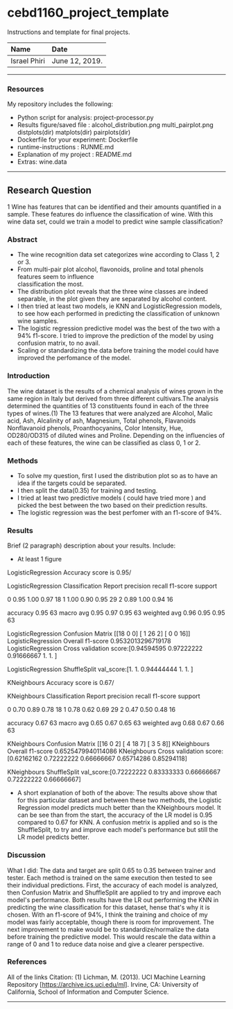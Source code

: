 # cebd1160_project_template
Instructions and template for final projects.

| Name         | Date           |
|:-------------|:---------------|
|Israel Phiri  | June 12, 2019. |

-----

### Resources
My repository includes the following:

- Python script for analysis: project-processor.py
- Results figure/saved file : alcohol_distribution.png multi_pairplot.png distplots(dir) matplots(dir) pairplots(dir)
- Dockerfile for your experiment: Dockerfile
- runtime-instructions          : RUNME.md
- Explanation of my project : README.md
- Extras: wine.data

-----

## Research Question

1 Wine has features that can be identified and their amounts quantified in a sample. These features do influence the classification of wine. With this wine data set, could we train a model to predict wine sample classification? 

### Abstract

- The wine recognition data set categorizes wine according to Class 1, 2 or 3.  
- From multi-pair plot alcohol, flavonoids, proline and total phenols features seem to influence  
  classification the most. 
- The distribution plot reveals that the three wine classes are indeed separable, in the plot 
  given they are separated by alcohol content. 
- I then tried at least two models, ie KNN and LogisticRegression models, to see how each performed in predicting
  the classification of unknown wine samples. 
- The logistic regression predictive model was the best of the two with a 94% f1-score. I tried to improve the prediction of
  the model by using confusion matrix, to no avail.
- Scaling or standardizing the data before training the model could have improved the perfomance of the model. 

### Introduction

The wine dataset is the results of a chemical analysis of wines grown in the same region in Italy but derived from three different cultivars.The analysis determined the quantities of 13 constituents found in each of the three types of wines.(1)
The 13 features that were analyzed are Alcohol, Malic acid, Ash, Alcalinity of ash, Magnesium, Total phenols, Flavanoids
Nonflavanoid phenols, Proanthocyanins, Color Intensity, Hue, OD280/OD315 of diluted wines and Proline. Depending on the influencies of each of these features, the wine can be classified as class 0, 1 or 2.

### Methods

- To solve my question, first I used the distribution plot so as to have an idea if the targets could be
  separated.
- I then split the data(0.35) for training and testing.
- I tried at least two predictive models ( could have tried more ) and picked the best between the two based on their
  prediction results.
- The logistic regression was the best perfomer with an f1-score of 94%.  

### Results

Brief (2 paragraph) description about your results. Include:

- At least 1 figure


LogisticRegression Accuracy score is 0.95/ 

LogisticRegression Classification Report
precision    recall  f1-score   support

0       0.95      1.00      0.97        18
1       1.00      0.90      0.95        29
2       0.89      1.00      0.94        16

accuracy                           0.95        63
macro avg       0.95      0.97      0.95        63
weighted avg       0.96      0.95      0.95        63

LogisticRegression Confusion Matrix
[[18  0  0]
[ 1 26  2]
[ 0  0 16]]
LogisticRegression Overall f1-score
0.9532013296719178
LogisticRegression Cross validation score:[0.94594595 0.97222222 0.91666667 1.         1.        ]

LogisticRegression ShuffleSplit val_score:[1.         1.         0.94444444 1.         1.        ]



KNeighbours Accuracy score is 0.67/ 

KNeighbours Classification Report
precision    recall  f1-score   support

0       0.70      0.89      0.78        18
1       0.78      0.62      0.69        29
2       0.47      0.50      0.48        16

accuracy                           0.67        63
macro avg       0.65      0.67      0.65        63
weighted avg       0.68      0.67      0.66        63

KNeighbours Confusion Matrix
[[16  0  2]
[ 4 18  7]
[ 3  5  8]]
KNeighbours Overall f1-score
0.6525479940114086
KNeighbours Cross validation score:[0.62162162 0.72222222 0.66666667 0.65714286 0.85294118]

KNeighbours ShuffleSplit val_score:[0.72222222 0.83333333 0.66666667 0.72222222 0.66666667]

- A short explanation of both of the above: The results above show that for this particular dataset and between these two methods, the Logistic Regression model predicts much better than the KNeighbours model. It can be see than from the start, the accuracy of the LR model is 0.95 compared to 0.67 for KNN. A confusion metrix is applied and so is the ShuffleSplit, to try and improve each model's performance but still the LR model predicts better.

### Discussion
What I did:
The data and target are split 0.65 to 0.35 between trainer and tester. Each method is trained on the same execution then tested to see their individual predictions. First, the accuracy of each model is analyzed, then Confusion Matrix and ShuffleSplit are applied to try and improve each model's performance. Both results have the LR out performing the KNN in predicting the wine classification for this dataset, hense that's why it is chosen. 
With an f1-score of 94%, I think the training and choice of my model was fairly acceptable, though there is room for
improvement.
The next improvement to make would be  to standardize/normalize the data before training the predictive model. This would rescale the data within a range of 0 and 1 to reduce data noise and give a clearer perspective.

### References
All of the links
Citation:
(1) Lichman, M. (2013). UCI Machine Learning Repository [https://archive.ics.uci.edu/ml].
 Irvine, CA: University of California, School of Information and Computer Science.

-------
